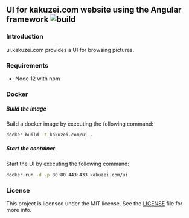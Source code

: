 ## UI for kakuzei.com website using the Angular framework ![build](https://github.com/kakuzei/angular.kakuzei.com/workflows/build/badge.svg)

### Introduction

ui.kakuzei.com provides a UI for browsing pictures.

### Requirements

* Node 12 with npm

### Docker

##### Build the image

Build a docker image by executing the following command:

```bash
docker build -t kakuzei.com/ui .
```

##### Start the container

Start the UI by executing the following command:

```bash
docker run -d -p 80:80 443:433 kakuzei.com/ui
```

### License

This project is licensed under the MIT license. See the [LICENSE](LICENSE) file for more info.
